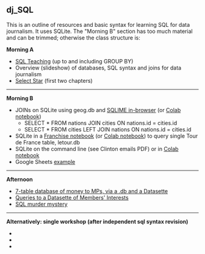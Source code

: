 ## dj_SQL

This is an outline of resources and basic syntax for learning SQL for data journalism. It uses SQLite. The "Morning B" section has too much material and can be trimmed; otherwise the class structure is:

**Morning A**
- [SQL Teaching](https://www.sqlteaching.com/) (up to and including GROUP BY)
- Overview (slideshow) of databases, SQL syntax and joins for data journalism
- [Select Star](https://selectstarsql.com/) (first two chapters)
---
**Morning B**
- JOINs on SQLite using geog.db and [SQLIME in-browser](https://sqlime.org/) (or [Colab notebook](https://colab.research.google.com/drive/13Pph-0FMivBNmLqudq6-Pc735FsodYkR?usp=sharing))
  - SELECT * FROM nations JOIN cities ON nations.id = cities.id
  - SELECT * FROM cities LEFT JOIN nations ON nations.id = cities.id
- SQLite in a [Franchise notebook](https://franchise.cloud/app/) (or [Colab notebook](https://colab.research.google.com/drive/1n3IO3Gi8oUuiDq4j10tcP-2Nq_R8R5sW?usp=sharing)) to query single Tour de France table, letour.db
- SQLite on the command line (see Clinton emails PDF) or in [Colab notebook](https://colab.research.google.com/drive/1NOUTBoVt7Lf34IcWFSKXQVq90dXiF7IN?usp=sharing)
- Google Sheets [example](https://github.com/aodhanlutetiae/dj_SQL/blob/main/tdf_sql_using_QUERY.xlsx)

---
**Afternoon**
- [7-table database of money to MPs, via a .db and a Datasette](https://til.simonwillison.net/shot-scraper/scraping-flourish)
- [Queries to a Datasette of Members' Interests](https://github.com/simonw/register-of-members-interests-datasette)
- [SQL murder mystery](http://mystery.knightlab.com/index.html#experienced)

---
**Alternatively: single workshop (after independent sql syntax revision)**

-
-
-

<!-- - Application STILL TO COME: database driven user app on [Glitch](https://hello-sqlite.glitch.me/) -->
